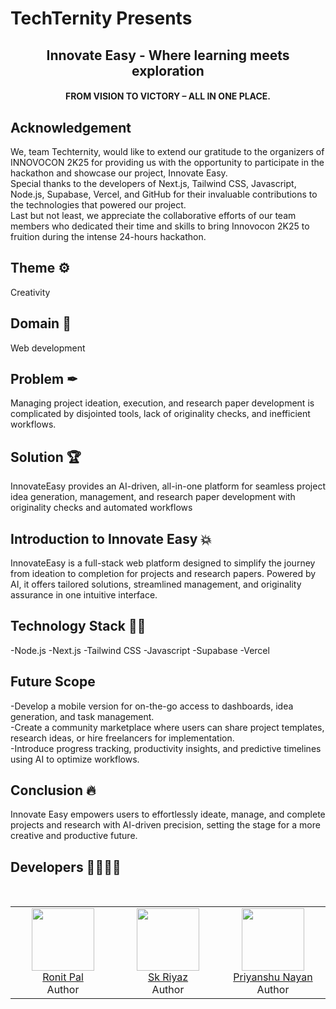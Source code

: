 <h1> TechTernity Presents
</h1>

<h2 align="center"> Innovate Easy - Where learning meets exploration </h2>
<h4 align="center"> FROM VISION TO VICTORY – ALL IN ONE PLACE. </h4>

## Acknowledgement 
We, team Techternity, would like to extend our gratitude to the organizers of INNOVOCON 2K25 for providing us with the opportunity to participate in the hackathon and showcase our project, Innovate Easy. <br> 
Special thanks to the developers of Next.js, Tailwind CSS, Javascript, Node.js, Supabase, Vercel, and GitHub for their invaluable contributions to the technologies that powered our project. <br>
Last but not least, we appreciate the collaborative efforts of our team members who dedicated their time and skills to bring Innovocon 2K25 to fruition during the intense 24-hours hackathon.

## Theme ⚙
Creativity

## Domain 📡
Web development

## Problem ✒
Managing project ideation, execution, and research paper development is complicated by disjointed tools, lack of originality checks, and inefficient workflows.

## Solution 🏆
InnovateEasy provides an AI-driven, all-in-one platform for seamless project idea generation, management, and research paper development with originality checks and automated workflows

## Introduction to Innovate Easy 💥
InnovateEasy is a full-stack web platform designed to simplify the journey from ideation to completion for projects and research papers. Powered by AI, it offers tailored solutions, streamlined management, and originality assurance in one intuitive interface.

## Technology Stack 👨‍💻
-Node.js
-Next.js
-Tailwind CSS
-Javascript
-Supabase
-Vercel

## Future Scope
-Develop a mobile version for on-the-go access to dashboards, idea generation, and task management.
<br>-Create a community marketplace where users can share project templates, research ideas, or hire freelancers for implementation.
<br>-Introduce progress tracking, productivity insights, and predictive timelines using AI to optimize workflows.

## Conclusion 🔥
Innovate Easy empowers users to effortlessly ideate, manage, and complete projects and research with AI-driven precision, setting the stage for a more creative and productive future.


## Developers 🙇‍♂👨‍💻
<table align="center">
  <tbody>
  	<tr>
      <td align="center" valign="top" style="width:25%" border-radius="5%">
        <a href="https://github.com/Ronit1909-ops">
          <img width="100" height="100" src="https://avatars.githubusercontent.com/u/121333212?v=4">
        </a>
        <br>
        <a href="https://github.com/Ronit1909-ops">Ronit Pal</a>
        <div>Author</div>
      </td>
      <td align="center" valign="top" style="width:25%" border-radius="5%">
        <a href="https://github.com/riyaz-02">
          <img width="100" height="100" src="https://avatars.githubusercontent.com/u/77242659?s=400&u=bbd628c69a2dfa84e197fe0ca8ccc6113792f099&v=4">
        </a>
        <br>
        <a href="https://skriyaz.co/">Sk Riyaz</a>
        <div>Author</div>
      </td>
      <td align="center" valign="top" style="width:25%">
        <a href="https://github.com/priyanshu3082">
          <img width="100" height="100" src="https://avatars.githubusercontent.com/u/127988127?v=4">
        </a>
        <br>
        <a href="https://github.com/priyanshu3082">Priyanshu Nayan</a>
        <div>Author</div>
      </td>
    </tr>
    </tbody>
    </table>
  
